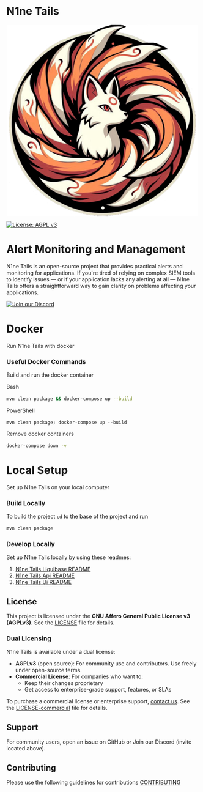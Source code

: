 # N1ne Tails

<div align="center">
  <img src="n1netails_icon_transparent.png" alt="N1ne Tails" width="500" style="display: block; margin: auto;"/>
</div>

[![License: AGPL v3](https://img.shields.io/badge/License-AGPL%20v3-blue.svg)](LICENSE)

# Alert Monitoring and Management
N1ne Tails is an open-source project that provides practical alerts and monitoring for applications. If you're tired of relying on complex SIEM tools 
to identify issues — or if your application lacks any alerting at all — N1ne Tails offers a straightforward way to gain 
clarity on problems affecting your applications.

[![Join our Discord](https://img.shields.io/badge/Join_Discord-7289DA?style=for-the-badge&logo=discord&logoColor=white)](https://discord.gg/ma9CCw7F2x)

# Docker
Run N1ne Tails with docker
### Useful Docker Commands

Build and run the docker container 

Bash
```bash
mvn clean package && docker-compose up --build
```
PowerShell
```shell
mvn clean package; docker-compose up --build
```
Remove docker containers
```bash
docker-compose down -v 
```

# Local Setup
Set up N1ne Tails on your local computer
### Build Locally
To build the project `cd` to the base of the project and run 
```bash
mvn clean package
```
### Develop Locally
Set up N1ne Tails locally by using these readmes:
1. [N1ne Tails Liquibase README](n1netails-liquibase/readme.md)
2. [N1ne Tails Api README](n1netails-api/readme.md)
3. [N1ne Tails Ui README](n1netails-ui/readme.md)

## License
This project is licensed under the **GNU Affero General Public License v3 (AGPLv3)**. See the [LICENSE](./LICENSE) file for details.

### Dual Licensing

N1ne Tails is available under a dual license:

- **AGPLv3** (open source): For community use and contributors. Use freely under open-source terms.
- **Commercial License**: For companies who want to:
    - Keep their changes proprietary
    - Get access to enterprise-grade support, features, or SLAs

To purchase a commercial license or enterprise support, [contact us](mailto:shahidfoy@gmail.com).
See the [LICENSE-commercial](./LICENSE-commercial.txt) file for details.

## Support

For community users, open an issue on GitHub or Join our Discord (invite located above).

[//]: # (For enterprise support, visit [yourcompany.com]&#40;https://yourcompany.com&#41; or email [support@yourdomain.com]&#40;mailto:support@yourdomain.com&#41;.)

## Contributing

Please use the following guidelines for contributions [CONTRIBUTING](./contributing.md)
